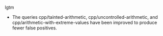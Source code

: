 lgtm
* The queries cpp/tainted-arithmetic, cpp/uncontrolled-arithmetic, and cpp/arithmetic-with-extreme-values have been improved to produce fewer false positives.
